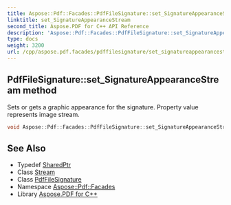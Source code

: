 ```yaml
---
title: Aspose::Pdf::Facades::PdfFileSignature::set_SignatureAppearanceStream method
linktitle: set_SignatureAppearanceStream
second_title: Aspose.PDF for C++ API Reference
description: 'Aspose::Pdf::Facades::PdfFileSignature::set_SignatureAppearanceStream method. Sets or gets a graphic appearance for the signature. Property value represents image stream in C++.'
type: docs
weight: 3200
url: /cpp/aspose.pdf.facades/pdffilesignature/set_signatureappearancestream/
---
```

## PdfFileSignature::set_SignatureAppearanceStream method


Sets or gets a graphic appearance for the signature. Property value represents image stream.

```cpp
void Aspose::Pdf::Facades::PdfFileSignature::set_SignatureAppearanceStream(System::SharedPtr<System::IO::Stream> value)
```

## See Also

* Typedef [SharedPtr](../../../system/sharedptr/)
* Class [Stream](../../../system.io/stream/)
* Class [PdfFileSignature](../)
* Namespace [Aspose::Pdf::Facades](../../)
* Library [Aspose.PDF for C++](../../../)

